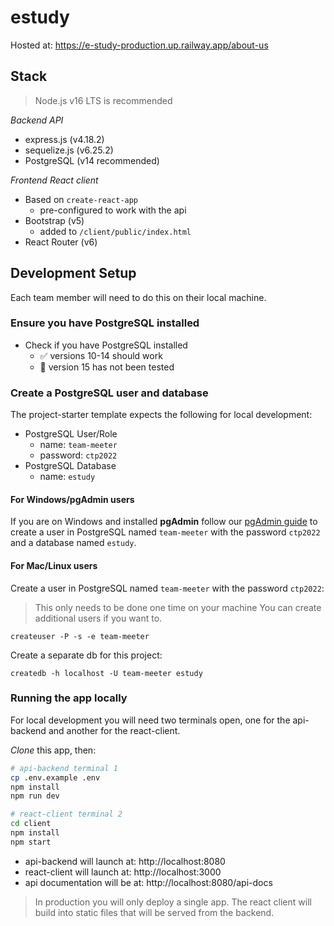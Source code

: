 # estudy
Hosted at: https://e-study-production.up.railway.app/about-us

## Stack

> Node.js v16 LTS is recommended

_Backend API_

- express.js (v4.18.2)
- sequelize.js (v6.25.2)
- PostgreSQL (v14 recommended)

_Frontend React client_

- Based on `create-react-app`
  - pre-configured to work with the api
- Bootstrap (v5)
  - added to `/client/public/index.html`
- React Router (v6)

## Development Setup

Each team member will need to do this on their local machine.

### Ensure you have PostgreSQL installed

- Check if you have PostgreSQL installed
  - ✅ versions 10-14 should work
  - 🚫 version 15 has not been tested

### Create a PostgreSQL user and database

The project-starter template expects the following for local development:

- PostgreSQL User/Role
  - name: `team-meeter`
  - password: `ctp2022`
- PostgreSQL Database
  - name: `estudy`

#### For Windows/pgAdmin users

If you are on Windows and installed **pgAdmin** follow our [pgAdmin guide](https://github.com/CUNYTechPrep/guides/blob/master/pgAdmin-create-user-db.md) to create a user in PostgreSQL named `team-meeter` with the password `ctp2022` and a database named `estudy`.

#### For Mac/Linux users

Create a user in PostgreSQL named `team-meeter` with the password `ctp2022`:

> This only needs to be done one time on your machine
> You can create additional users if you want to.

```
createuser -P -s -e team-meeter
```

Create a separate db for this project:

```
createdb -h localhost -U team-meeter estudy
```

### Running the app locally

For local development you will need two terminals open, one for the api-backend and another for the react-client.

_Clone_ this app, then:

```bash
# api-backend terminal 1
cp .env.example .env
npm install
npm run dev
```

```bash
# react-client terminal 2
cd client
npm install
npm start
```

- api-backend will launch at: http://localhost:8080
- react-client will launch at: http://localhost:3000
- api documentation will be at: http://localhost:8080/api-docs

> In production you will only deploy a single app. The react client will build into static files that will be served from the backend.

